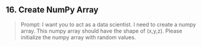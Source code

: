 ## 16. Create NumPy Array

> Prompt: I want you to act as a data scientist. I need to create a numpy array. This numpy array should have the shape of (x,y,z). Please initialize the numpy array with random values.